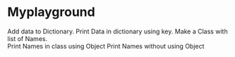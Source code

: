 # Myplayground
Add data to Dictionary.
Print Data in dictionary using key.
Make a Class with list of Names.  
Print Names in class using Object
Print Names without using Object
